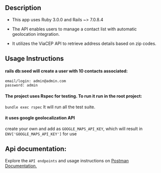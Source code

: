 ## Description
* This app uses Ruby 3.0.0 and Rails ~> 7.0.8.4

* The API enables users to manage a contact list with automatic geolocation integration.
* It utilizes the ViaCEP API to retrieve address details based on zip codes. 

## Usage Instructions

#### rails db:seed will create a user with 10 contacts associated:

`email/login: admin@admin.com`  
`password: admin`

#### The project uses Rspec for testing. To run it run in the root project:

`bundle exec rspec` It will run all the test suite.

#### it uses google geolocalization API

create your own and add as `GOOGLE_MAPS_API_KEY`, which will result in `ENV['GOOGLE_MAPS_API_KEY']` for use
  
## Api documentation:
Explore the `API endpoints` and usage instructions on [Postman Documentation.](https://documenter.getpostman.com/view/5603221/2sA3kPoizL)
